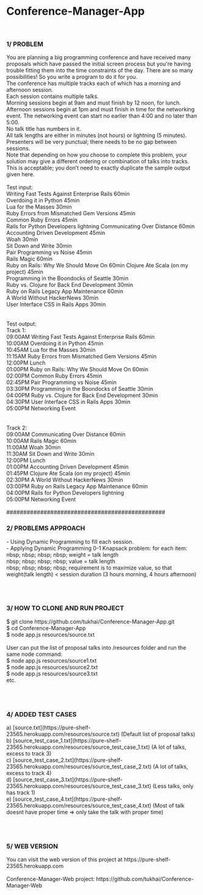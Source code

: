 # Conference-Manager-App
<br>
<h3>1/ PROBLEM</h3>
You are planning a big programming conference and have received many proposals which have passed the initial screen process but you're having trouble fitting them into the time constraints of the day. There are so many possibilities! So you write a program to do it for you.<br>
The conference has multiple tracks each of which has a morning and afternoon session.<br>
Each session contains multiple talks.<br>
Morning sessions begin at 9am and must finish by 12 noon, for lunch.<br>
Afternoon sessions begin at 1pm and must finish in time for the networking event. The networking event can start no earlier than 4:00 and no later than 5:00.<br>
No talk title has numbers in it.<br>
All talk lengths are either in minutes (not hours) or lightning (5 minutes). Presenters will be very punctual; there needs to be no gap between sessions.<br>
Note that depending on how you choose to complete this problem, your solution may give a different ordering or combination of talks into tracks. This is acceptable; you don’t need to exactly duplicate the sample output given here.
<br><br>
Test input:<br>
Writing Fast Tests Against Enterprise Rails 60min<br>
Overdoing it in Python 45min<br>
Lua for the Masses 30min<br>
Ruby Errors from Mismatched Gem Versions 45min<br>
Common Ruby Errors 45min<br>
Rails for Python Developers lightning Communicating Over Distance 60min<br>
Accounting Driven Development 45min<br>
Woah 30min<br>
Sit Down and Write 30min<br>
Pair Programming vs Noise 45min<br>
Rails Magic 60min<br>
Ruby on Rails: Why We Should Move On 60min Clojure Ate Scala (on my project) 45min<br>
Programming in the Boondocks of Seattle 30min<br>
Ruby vs. Clojure for Back End Development 30min<br>
Ruby on Rails Legacy App Maintenance 60min<br>
A World Without HackerNews 30min<br>
User Interface CSS in Rails Apps 30min<br>
<br><br>
Test output:<br>
Track 1:<br>
09:00AM Writing Fast Tests Against Enterprise Rails 60min<br>
10:00AM Overdoing it in Python 45min<br>
10:45AM Lua for the Masses 30min<br>
11:15AM Ruby Errors from Mismatched Gem Versions 45min<br>
12:00PM Lunch<br>
01:00PM Ruby on Rails: Why We Should Move On 60min<br>
02:00PM Common Ruby Errors 45min<br>
02:45PM Pair Programming vs Noise 45min<br>
03:30PM Programming in the Boondocks of Seattle 30min<br>
04:00PM Ruby vs. Clojure for Back End Development 30min<br>
04:30PM User Interface CSS in Rails Apps 30min<br>
05:00PM Networking Event<br>
<br><br>
Track 2:<br>
09:00AM Communicating Over Distance 60min<br>
10:00AM Rails Magic 60min<br>
11:00AM Woah 30min<br>
11:30AM Sit Down and Write 30min<br>
12:00PM Lunch<br>
01:00PM Accounting Driven Development 45min<br>
01:45PM Clojure Ate Scala (on my project) 45min<br>
02:30PM A World Without HackerNews 30min<br>
03:00PM Ruby on Rails Legacy App Maintenance 60min<br>
04:00PM Rails for Python Developers lightning<br>
05:00PM Networking Event<br>

<br>
###############################################
<br>

<h3>2/ PROBLEMS APPROACH</h3>
- Using Dynamic Programming to fill each session.<br>
- Applying Dynamic Programming 0-1 Knapsack problem: for each item:<br>
nbsp; nbsp; nbsp; nbsp; weight = talk length<br>
nbsp; nbsp; nbsp; nbsp; value = talk length<br>
nbsp; nbsp; nbsp; nbsp; requirement is to maximize value, so that weight(talk length) < session duration (3 hours morning, 4 hours afternoon)

<br><br>

<h3>3/ HOW TO CLONE AND RUN PROJECT</h3>
$ git clone https://<span></span>github.com/tukhai/Conference-Manager-App.git<br>
$ cd Conference-Manager-App<br>
$ node app.js resources/source.txt<br>
<br>
User can put the list of proposal talks into /resources folder and run the same node command:<br>
$ node app.js resources/source1.txt<br>
$ node app.js resources/source2.txt<br>
$ node app.js resources/source3.txt<br>
etc.

<br><br>

<h3>4/ ADDED TEST CASES</h3>
a) [source.txt](https://pure-shelf-23565.herokuapp.com/resources/source.txt) (Default list of proposal talks)<br>
b) [source_test_case_1.txt](https://pure-shelf-23565.herokuapp.com/resources/source_test_case_1.txt) (A lot of talks, excess to track 3)<br>
c) [source_test_case_2.txt](https://pure-shelf-23565.herokuapp.com/resources/source_test_case_2.txt) (A lot of talks, excess to track 4)<br>
d) [source_test_case_3.txt](https://pure-shelf-23565.herokuapp.com/resources/source_test_case_3.txt) (Less talks, only has track 1)<br>
e) [source_test_case_4.txt](https://pure-shelf-23565.herokuapp.com/resources/source_test_case_4.txt) (Most of talk doesnt have proper time => only take the talk with proper time)<br>

<br><br>

<h3>5/ WEB VERSION</h3>
You can visit the web version of this project at https://pure-shelf-23565.herokuapp.com<br>
<br>
Conference-Manager-Web project: https://github.com/tukhai/Conference-Manager-Web